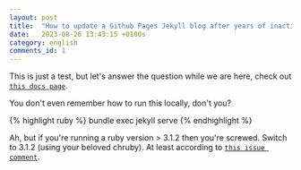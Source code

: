 ```yaml
---
layout: post
title:  "How to update a Github Pages Jekyll blog after years of inactivity"
date:   2023-08-26 13:43:15 +0100s
category: english
comments_id: 1
---
```


This is just a test, but let's answer the question while we are here, check out [`this docs page`][testing-jekyll-locally].

You don't even remember how to run this locally, don't you?

{% highlight ruby %}
bundle exec jekyll serve
{% endhighlight %}

Ah, but if you're running a ruby version > 3.1.2 then you're screwed. 
Switch to 3.1.2 (using your beloved chruby). At least according to [`this issue comment`][problem-with-jekyll].

[testing-jekyll-locally]: https://docs.github.com/en/pages/setting-up-a-github-pages-site-with-jekyll/testing-your-github-pages-site-locally-with-jekyll
[problem-with-jekyll]: https://github.com/jekyll/jekyll/issues/9233#issuecomment-1365790440